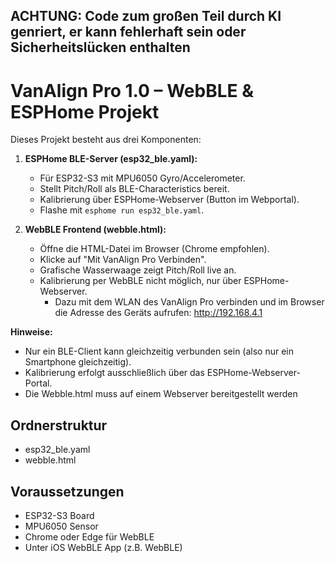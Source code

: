 ## ACHTUNG: Code zum großen Teil durch KI genriert, er kann fehlerhaft sein oder Sicherheitslücken enthalten ##

# VanAlign Pro 1.0 – WebBLE & ESPHome Projekt

Dieses Projekt besteht aus drei Komponenten:

1. **ESPHome BLE-Server (esp32_ble.yaml):**
   - Für ESP32-S3 mit MPU6050 Gyro/Accelerometer.
   - Stellt Pitch/Roll als BLE-Characteristics bereit.
   - Kalibrierung über ESPHome-Webserver (Button im Webportal).
   - Flashe mit `esphome run esp32_ble.yaml`.

2. **WebBLE Frontend (webble.html):**
   - Öffne die HTML-Datei im Browser (Chrome empfohlen).
   - Klicke auf "Mit VanAlign Pro Verbinden".
   - Grafische Wasserwaage zeigt Pitch/Roll live an.
   - Kalibrierung per WebBLE nicht möglich, nur über ESPHome-Webserver.
     - Dazu mit dem WLAN des VanAlign Pro verbinden und im Browser die Adresse des Geräts aufrufen: http://192.168.4.1


**Hinweise:**
- Nur ein BLE-Client kann gleichzeitig verbunden sein (also nur ein Smartphone gleichzeitig).
- Kalibrierung erfolgt ausschließlich über das ESPHome-Webserver-Portal.
- Die Webble.html muss auf einem Webserver bereitgestellt werden

## Ordnerstruktur
- esp32_ble.yaml
- webble.html

## Voraussetzungen
- ESP32-S3 Board
- MPU6050 Sensor
- Chrome oder Edge für WebBLE
- Unter iOS WebBLE App (z.B. WebBLE)
